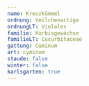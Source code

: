 ```yaml
---
name: Kreuzkümmel
ordnung: Veilchenartige
ordnungLT: Violales
familie: Kürbisgewächse
familieLT: Cucurbitaceae
gattung: Cuminum
art: cyminum
staude: false
winter: false
karlsgarten: true
---
```

